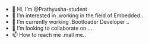 - 👋 Hi, I’m @Prathyusha-student
- 👀 I’m interested in .working in the field of Embedded..
- 🌱 I’m currently working .Bootloader Developer ..
- 💞️ I’m looking to collaborate on ...
- 📫 How to reach me .mail me..

<!---
Prathyusha-student/Prathyusha-student is a ✨ special ✨ repository because its `README.md` (this file) appears on your GitHub profile.
You can click the Preview link to take a look at your changes.
--->
